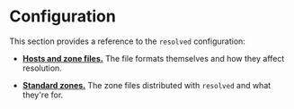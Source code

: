 Configuration
=============

This section provides a reference to the `resolved` configuration:

- **[Hosts and zone files.](./configuration/hosts-and-zone-files.md)** The file
  formats themselves and how they affect resolution.

- **[Standard zones.](./configuration/standard-zones.html)** The zone files
  distributed with `resolved` and what they're for.

